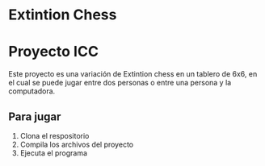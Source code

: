 Extintion Chess
========================
Proyecto ICC
======================

Este proyecto es una variación de Extintion chess en un tablero de 6x6, en el cual se puede jugar entre dos personas o entre una persona y la computadora.

Para jugar
--------
1. Clona el respositorio
2. Compila los archivos del proyecto
3. Ejecuta el programa